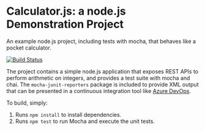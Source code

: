 Calculator.js: a node.js Demonstration Project
==============================================
An example node.js project, including tests with mocha, that behaves like
a pocket calculator.

[![Build Status](https://dev.azure.com/UUU-AZ-400/ParsUnlimited/_apis/build/status/jimycao.calculator?branchName=refs%2Fpull%2F4%2Fmerge)](https://dev.azure.com/UUU-AZ-400/ParsUnlimited/_build/latest?definitionId=6&branchName=refs%2Fpull%2F4%2Fmerge)

The project contains a simple node.js application that exposes REST APIs
to perform arithmetic on integers, and provides a test suite with mocha
and chai.  The `mocha-junit-reporters` package is included to provide XML
output that can be presented in a continuous integration tool like
[Azure DevOps](https://azure.com/devops).

To build, simply:

1. Runs `npm install` to install dependencies.
2. Runs `npm test` to run Mocha and execute the unit tests.


